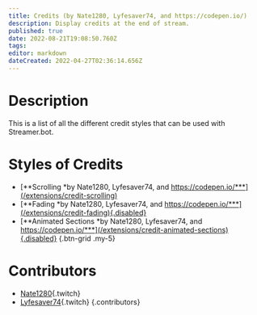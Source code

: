 ```yaml
---
title: Credits (by Nate1280, Lyfesaver74, and https://codepen.io/)
description: Display credits at the end of stream.
published: true
date: 2022-08-21T19:08:50.760Z
tags: 
editor: markdown
dateCreated: 2022-04-27T02:36:14.656Z
---
```


# Description

This is a list of all the different credit styles that can be used with Streamer.bot.

# Styles of Credits
* [**Scrolling *by Nate1280, Lyfesaver74, and https://codepen.io/***](/extensions/credit-scrolling)
* [**Fading *by Nate1280, Lyfesaver74, and https://codepen.io/***](/extensions/credit-fading){.disabled}
* [**Animated Sections *by Nate1280, Lyfesaver74, and https://codepen.io/***](/extensions/credit-animated-sections){.disabled}
{.btn-grid .my-5}

# Contributors
 - [Nate1280](https://www.twitch.tv/Nate1280){.twitch}
 - [Lyfesaver74](https://www.twitch.tv/Lyfesaver74){.twitch}
 {.contributors}